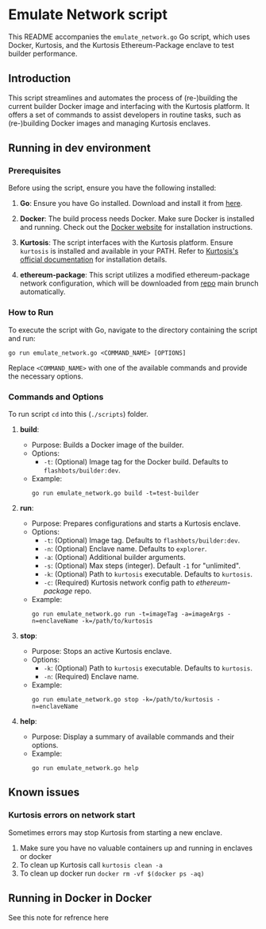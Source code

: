 # Emulate Network script

This README accompanies the `emulate_network.go` Go script, which uses Docker, Kurtosis, and the Kurtosis Ethereum-Package enclave to test builder performance.

## Introduction

This script streamlines and automates the process of (re-)building the current builder Docker image and interfacing with the Kurtosis platform. It offers a set of commands to assist developers in routine tasks, such as (re-)building Docker images and managing Kurtosis enclaves.


## Running in dev environment

### Prerequisites

Before using the script, ensure you have the following installed:

1. **Go**: Ensure you have Go installed. Download and install it from [here](https://golang.org/dl/).

2. **Docker**: The build process needs Docker. Make sure Docker is installed and running. Check out the [Docker website](https://www.docker.com/get-started) for installation instructions.

3. **Kurtosis**: The script interfaces with the Kurtosis platform. Ensure `kurtosis` is installed and available in your PATH. Refer to [Kurtosis's official documentation](https://docs.kurtosistech.com/installation.html) for installation details.

4. **ethereum-package**: This script utilizes a modified ethereum-package network configuration, which will be downloaded from [repo](github.com/kurtosis-tech/ethereum-package/) main brunch automatically.

### How to Run

To execute the script with Go, navigate to the directory containing the script and run:

```
go run emulate_network.go <COMMAND_NAME> [OPTIONS]
```

Replace `<COMMAND_NAME>` with one of the available commands and provide the necessary options.

### Commands and Options
To run script `cd` into this (`./scripts`) folder.

1. **build**:
   - Purpose: Builds a Docker image of the builder.
   - Options:
      - `-t`: (Optional) Image tag for the Docker build. Defaults to `flashbots/builder:dev`.
   - Example:
     ```
     go run emulate_network.go build -t=test-builder
     ```

2. **run**:
   - Purpose: Prepares configurations and starts a Kurtosis enclave.
   - Options:
      - `-t`: (Optional) Image tag. Defaults to `flashbots/builder:dev`.
      - `-n`: (Optional) Enclave name. Defaults to `explorer`.
      - `-a`: (Optional) Additional builder arguments.
      - `-s`: (Optional) Max steps (integer). Default `-1` for "unlimited".
      - `-k`: (Optional) Path to `kurtosis` executable. Defaults to `kurtosis`.
      - `-c`: (Required) Kurtosis network config path to *ethereum-package* repo.
   - Example:
     ```
     go run emulate_network.go run -t=imageTag -a=imageArgs -n=enclaveName -k=/path/to/kurtosis
     ```

3. **stop**:
   - Purpose: Stops an active Kurtosis enclave.
   - Options:
      - `-k`: (Optional) Path to `kurtosis` executable. Defaults to `kurtosis`.
      - `-n`: (Required) Enclave name.
   - Example:
     ```
     go run emulate_network.go stop -k=/path/to/kurtosis -n=enclaveName
     ```

4. **help**:
   - Purpose: Display a summary of available commands and their options.
   - Example:
     ```
     go run emulate_network.go help
     ```

## Known issues
### Kurtosis errors on network start
Sometimes errors may stop Kurtosis from starting a new enclave. 
1. Make sure you have no valuable containers up and running in enclaves or docker
2. To clean up Kurtosis call `kurtosis clean -a`
3. To clean up docker run `docker rm -vf $(docker ps -aq)`


## Running in Docker in Docker
See this note for refrence here
